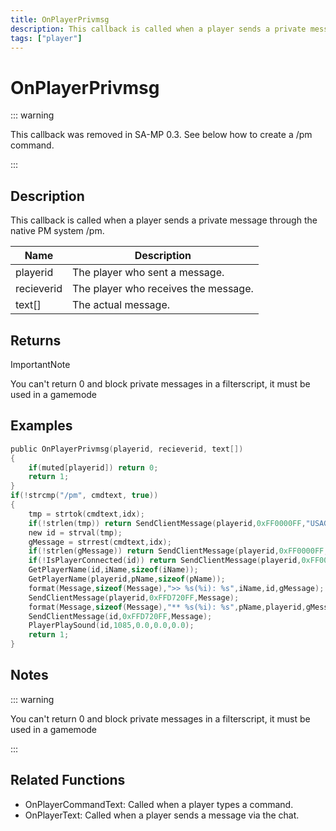 ```yaml
---
title: OnPlayerPrivmsg
description: This callback is called when a player sends a private message through the native PM system /pm.
tags: ["player"]
---
```


# OnPlayerPrivmsg

<TagLinks />

::: warning

This callback was removed in SA-MP 0.3. See below how to create a /pm command.

:::

## Description

This callback is called when a player sends a private message through the native PM system /pm.

| Name       | Description                          |
| ---------- | ------------------------------------ |
| playerid   | The player who sent a message.       |
| recieverid | The player who receives the message. |
| text[]     | The actual message.                  |

## Returns

ImportantNote

You can't return 0 and block private messages in a filterscript, it must be used in a gamemode

## Examples

```c
public OnPlayerPrivmsg(playerid, recieverid, text[])
{
    if(muted[playerid]) return 0;
    return 1;
}
if(!strcmp("/pm", cmdtext, true))
{
    tmp = strtok(cmdtext,idx);
    if(!strlen(tmp)) return SendClientMessage(playerid,0xFF0000FF,"USAGE: /PM (id) (message)");
    new id = strval(tmp);
    gMessage = strrest(cmdtext,idx);
    if(!strlen(gMessage)) return SendClientMessage(playerid,0xFF0000FF,"Usage: /pm (id) (message)");
    if(!IsPlayerConnected(id)) return SendClientMessage(playerid,0xFF0000FF,"/pm :Invalid ID");
    GetPlayerName(id,iName,sizeof(iName));
    GetPlayerName(playerid,pName,sizeof(pName));
    format(Message,sizeof(Message),">> %s(%i): %s",iName,id,gMessage);
    SendClientMessage(playerid,0xFFD720FF,Message);
    format(Message,sizeof(Message),"** %s(%i): %s",pName,playerid,gMessage);
    SendClientMessage(id,0xFFD720FF,Message);
    PlayerPlaySound(id,1085,0.0,0.0,0.0);
    return 1;
}
```

## Notes

::: warning

You can't return 0 and block private messages in a filterscript, it must be used in a gamemode

:::

## Related Functions

- OnPlayerCommandText: Called when a player types a command.
- OnPlayerText: Called when a player sends a message via the chat.
